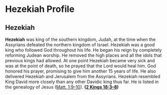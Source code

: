 # Hezekiah Profile

## Hezekiah

**Hezekiah** was king of the southern kingdom, Judah, at the time when the Assyrians defeated the northern kingdom of Israel. Hezekiah was a good king who followed God throughout his life. He began his reign by completely reforming Judean worship. He removed the high places and all the idols that previous kings had allowed. At one point Hezekiah became very sick and was at the point of death, so he prayed that the Lord would heal him. God honored his prayer, promising to give him another 15 years of life. He also delivered Hezekiah and Jerusalem from the Assyrians. Hezekiah resembled King David more closely than any other Davidic king thus far. He is listed in the genealogy of Jesus ([Matt. 1:9–10](https://www.esv.org/Matthew+1%3A9%E2%80%9310/)). **([2 Kings 18:3–8](https://www.esv.org/2+Kings+18%3A3%E2%80%938/))**

